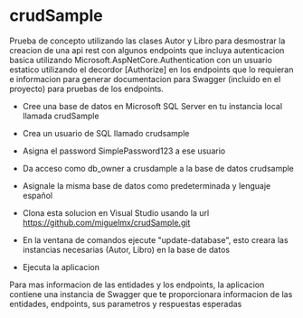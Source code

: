 # crudSample

 Prueba de concepto utilizando las clases Autor y Libro para desmostrar la creacion de una api rest con algunos endpoints que incluya autenticacion basica utilizando Microsoft.AspNetCore.Authentication con un usuario estatico utilizando el decordor [Authorize] en los endpoints que lo requieran e informacion para generar documentacion para Swagger (incluido en el proyecto) para pruebas de los endpoints.

 * Cree una base de datos en Microsoft SQL Server en tu instancia local llamada crudSample
 * Crea un usuario de SQL llamado crudsample
 * Asigna el password SimplePassword123 a ese usuario
 * Da acceso como db_owner a crusdample a la base de datos crudsample
 * Asignale la misma base de datos como predeterminada y lenguaje español
 * Clona esta solucion en Visual Studio usando la url https://github.com/miguelmx/crudSample.git
 * En la ventana de comandos ejecute "update-database", esto creara las instancias necesarias (Autor, Libro) en la base de datos

* Ejecuta la aplicacion

Para mas informacion de las entidades y los endpoints, la aplicacion contiene una instancia de Swagger que te proporcionara informacion de las entidades, endpoints, sus parametros y respuestas esperadas
